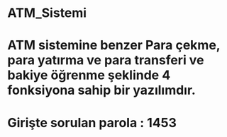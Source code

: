 # ATM_Sistemi
# ATM sistemine benzer Para çekme, para yatırma ve para transferi ve bakiye öğrenme şeklinde 4 fonksiyona sahip bir yazılımdır.
# Girişte sorulan parola : 1453

